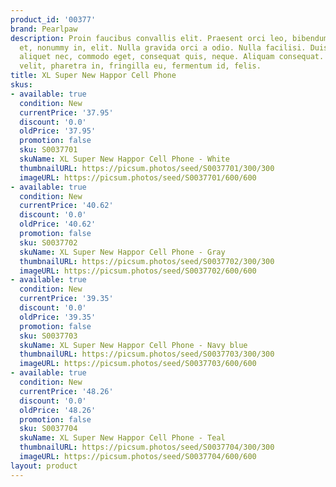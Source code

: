 ```yaml
---
product_id: '00377'
brand: Pearlpaw
description: Proin faucibus convallis elit. Praesent orci leo, bibendum nec, ornare
  et, nonummy in, elit. Nulla gravida orci a odio. Nulla facilisi. Duis sapien sem,
  aliquet nec, commodo eget, consequat quis, neque. Aliquam consequat. Integer sem
  velit, pharetra in, fringilla eu, fermentum id, felis.
title: XL Super New Happor Cell Phone
skus:
- available: true
  condition: New
  currentPrice: '37.95'
  discount: '0.0'
  oldPrice: '37.95'
  promotion: false
  sku: S0037701
  skuName: XL Super New Happor Cell Phone - White
  thumbnailURL: https://picsum.photos/seed/S0037701/300/300
  imageURL: https://picsum.photos/seed/S0037701/600/600
- available: true
  condition: New
  currentPrice: '40.62'
  discount: '0.0'
  oldPrice: '40.62'
  promotion: false
  sku: S0037702
  skuName: XL Super New Happor Cell Phone - Gray
  thumbnailURL: https://picsum.photos/seed/S0037702/300/300
  imageURL: https://picsum.photos/seed/S0037702/600/600
- available: true
  condition: New
  currentPrice: '39.35'
  discount: '0.0'
  oldPrice: '39.35'
  promotion: false
  sku: S0037703
  skuName: XL Super New Happor Cell Phone - Navy blue
  thumbnailURL: https://picsum.photos/seed/S0037703/300/300
  imageURL: https://picsum.photos/seed/S0037703/600/600
- available: true
  condition: New
  currentPrice: '48.26'
  discount: '0.0'
  oldPrice: '48.26'
  promotion: false
  sku: S0037704
  skuName: XL Super New Happor Cell Phone - Teal
  thumbnailURL: https://picsum.photos/seed/S0037704/300/300
  imageURL: https://picsum.photos/seed/S0037704/600/600
layout: product
---
```

